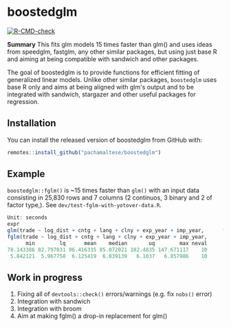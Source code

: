 # boostedglm

<!-- badges: start -->
[![R-CMD-check](https://github.com/pachamaltese/yotover-testing/workflows/R-CMD-check/badge.svg)](https://github.com/pachamaltese/yotover-testing/actions)
<!-- badges: end -->

**Summary** This fits glm models 15 times faster than glm() and uses ideas from speedglm, fastglm, any other similar packages, but using just base R and aiming at being compatible with sandwich and other packages.

The goal of boostedglm is to provide functions for efficient fitting of generalized linear models. Unlike other similar packages, `boostedglm` uses base R only and aims at being aligned with glm's output and to be integrated with sandwich, stargazer and other useful packages for regression.

## Installation

You can install the released version of boostedglm from GitHub with:

``` r
remotes::install_github("pachamaltese/boostedglm")
```

## Example

`boostedglm::fglm()` is ~15 times faster than `glm()` with an input data consisting in 25,830 rows and 7 columns (2 continuos, 3 binary and 2 of factor type,). See `dev/test-fglm-with-yotover-data.R`.

``` r
Unit: seconds
expr
glm(trade ~ log_dist + cntg + lang + clny + exp_year + imp_year,      family = quasipoisson(link = "log"), data = ch1_application1_2,      y = FALSE, model = FALSE)
fglm(trade ~ log_dist + cntg + lang + clny + exp_year + imp_year,      family = quasipoisson(link = "log"), data = ch1_application1_2,      y = FALSE, model = FALSE)
      min        lq      mean    median       uq        max neval
78.143386 82.797031 96.416335 85.072021 102.4835 147.671117    10
 5.842121  5.967758  6.125419  6.039139   6.1037   6.857986    10
```

## Work in progress

1. Fixing all of `devtools::check()` errors/warnings (e.g. fix `nobs()` error)
2. Integration with sandwich
3. Integration with broom
4. Aim at making fglm() a drop-in replacement for glm()
